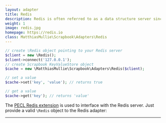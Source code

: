 ```yaml
---
layout: adapter
title: Redis
description: Redis is often referred to as a data structure server since keys can contain strings, hashes, lists, sets, sorted sets, bitmaps and hyperloglogs.
weight: 1
image: redis.jpg
homepage: https://redis.io
class: MatthiasMullie\Scrapbook\Adapters\Redis
---
```


```php
// create \Redis object pointing to your Redis server
$client = new \Redis();
$client->connect('127.0.0.1');
// create Scrapbook KeyValueStore object
$cache = new \MatthiasMullie\Scrapbook\Adapters\Redis($client);

// set a value
$cache->set('key', 'value'); // returns true

// get a value
$cache->get('key'); // returns 'value'
```

The [PECL Redis extension](https://pecl.php.net/package/redis) is used to
interface with the Redis server. Just provide a valid `\Redis` object to the
Redis adapter:

<hr class="sep20">
